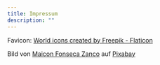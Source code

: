 ```yaml
---
title: Impressum 
description: ""
---
```


Favicon: <a href="https://www.flaticon.com/free-icons/world" title="world icons">World icons created by Freepik - Flaticon</a>

Bild von <a href="https://pixabay.com/de/users/maiconfz-1424200/?utm_source=link-attribution&utm_medium=referral&utm_campaign=image&utm_content=1348808">Maicon Fonseca Zanco</a> auf <a href="https://pixabay.com/de//?utm_source=link-attribution&utm_medium=referral&utm_campaign=image&utm_content=1348808">Pixabay</a>